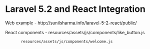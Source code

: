 # Laravel 5.2 and React Integration


Web example - http://sunilsharma.info/laravel-5-2-react/public/


React components - resources/assets/js/components/like_button.js

		   resources/assets/js/components/welcome.js 	




